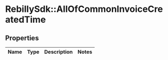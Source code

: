 # RebillySdk::AllOfCommonInvoiceCreatedTime

## Properties
Name | Type | Description | Notes
------------ | ------------- | ------------- | -------------

